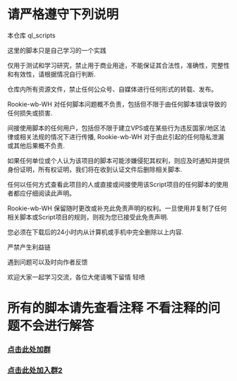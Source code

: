 # 请严格遵守下列说明

本仓库 ql_scripts

这里的脚本只是自己学习的一个实践

仅用于测试和学习研究，禁止用于商业用途，不能保证其合法性，准确性，完整性和有效性，请根据情况自行判断.

仓库内所有资源文件，禁止任何公众号、自媒体进行任何形式的转载、发布。

Rookie-wb-WH 对任何脚本问题概不负责，包括但不限于由任何脚本错误导致的任何损失或损害.

间接使用脚本的任何用户，包括但不限于建立VPS或在某些行为违反国家/地区法律或相关法规的情况下进行传播, Rookie-wb-WH 对于由此引起的任何隐私泄漏或其他后果概不负责.

如果任何单位或个人认为该项目的脚本可能涉嫌侵犯其权利，则应及时通知并提供身份证明，所有权证明，我们将在收到认证文件后删除相关脚本.

任何以任何方式查看此项目的人或直接或间接使用该Script项目的任何脚本的使用者都应仔细阅读此声明。

Rookie-wb-WH 保留随时更改或补充此免责声明的权利。一旦使用并复制了任何相关脚本或Script项目的规则，则视为您已接受此免责声明.

您必须在下载后的24小时内从计算机或手机中完全删除以上内容.

严禁产生利益链

遇到问题可以及时向作者反馈

欢迎大家一起学习交流，各位大佬请嘴下留情 轻喷

# 所有的脚本请先查看注释 不看注释的问题不会进行解答
### [点击此处加群](http://qm.qq.com/cgi-bin/qm/qr?_wv=1027&k=QvGUgdz3kF38tyLus2reyZ3is8r76U_E&authKey=644r%2BrEY9cTZVX3FN%2FG40y0spy0wp0otNkFtoqAjywEqQftFQYASB8T246CmaosK&noverify=0&group_code=555497377)

### [点击此处加入群2](http://qm.qq.com/cgi-bin/qm/qr?_wv=1027&k=uTI1a97EuReFCvWJKwSU4V5cph7qPOwP&authKey=7tnEVweb2RgQhEdg2KbC5WrG3tjlq81jLYrpbt2bqnCaS0JJ106y2l6ma1J%2B5V%2Bn&noverify=0&group_code=208141370)
